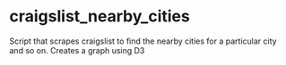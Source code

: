 # craigslist_nearby_cities
Script that scrapes craigslist to find the nearby cities for a particular city and so on. Creates a graph using D3
